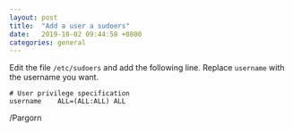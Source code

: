 ```yaml
---
layout: post
title:  "Add a user a sudoers"
date:   2019-10-02 09:44:58 +0800
categories: general
---
```


Edit the file `/etc/sudoers` and add the following line. Replace `username` with the username you want. 

```
# User privilege specification
username    ALL=(ALL:ALL) ALL
```

/Pargorn